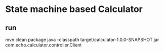State machine based Calculator
====
## run
mvn clean package
java -classpath target/calculator-1.0.0-SNAPSHOT.jar com.echo.calculator.controller.Client
